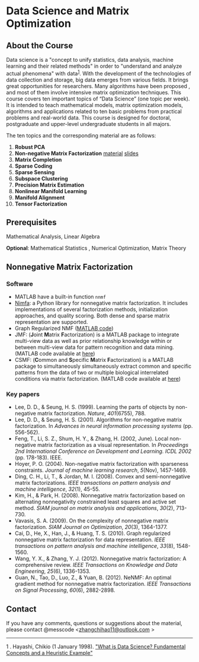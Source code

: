 # Data Science and Matrix Optimization

## About the Course
Data science is a "concept to unify statistics, data analysis, machine learning and their related methods" in order to "understand and analyze actual phenomena" with data<sup>[1](#myfootnote1)</sup>.  With the development of the technologies of data collection and storage, big data emerges from various fields.   It brings great opportunities for researchers. Many algorithms have been proposed , and most of them involve intensive matrix optimization techniques.  This course covers ten important topics of “Data Science” (one topic per week).  It is intended to teach mathematical models, matrix optimization models, algorithms and applications related to ten basic problems from practical problems and real-world data. This course is designed for doctoral, postgraduate and upper-level undergraduate students in all majors.

The ten topics and the corresponding material are as follows:
 1. **Robust PCA**
 2. **Non-negative Matrix Factorization** [material](#Nonnegative-Matrix-Factorization) [slides](./course_files/lecture_slides/nmf.pdf)
  3. **Matrix Completion** 
  4. **Sparse Coding**
  5. **Sparse Sensing**
  6. **Subspace Clustering**
  7. **Precision Matrix Estimation**
  8. **Nonlinear Manifold Learning**
  9. **Manifold Alignment**
  10. **Tensor Factorization**

##  Prerequisites

Mathematical Analysis, Linear Algebra

**Optional**:  Mathematical Statistics , Numerical Optimization, Matrix Theory

##  Nonnegative Matrix Factorization

### Software 

- MATLAB have a built-in function `nnmf`
- [Nimfa](http://nimfa.biolab.si/):  a Python library for nonnegative matrix factorization. It includes implementations of several factorization methods, initialization approaches, and quality scoring. Both dense and sparse matrix representation are supported. 
- Graph Regularized NMF ([MATLAB code](http://www.cad.zju.edu.cn/home/dengcai/Data/code/GNMF.m))
- JMF:   (**J**oint **M**atrix **F**actorization) is a MATLAB package to integrate multi-view data as well as prior relationship knowledge within or between multi-view data for pattern recognition and data mining. (MATLAB code available at [here](http://page.amss.ac.cn/shihua.zhang/software.html)) 
- CSMF:  (**C**ommon and **S**pecific **M**atrix **F**actorization) is a MATLAB package to simultaneously simultaneously extract common and specific patterns from the data of two or multiple biological interrelated conditions via matrix factorization. (MATLAB code available at [here](http://page.amss.ac.cn/shihua.zhang/software.html)) 

###  Key papers

- Lee, D. D., & Seung, H. S. (1999). Learning the parts of objects by non-negative matrix factorization. *Nature*, *401*(6755), 788.
- Lee, D. D., & Seung, H. S. (2001). Algorithms for non-negative matrix factorization. In *Advances in neural information processing systems* (pp. 556-562).
- Feng, T., Li, S. Z., Shum, H. Y., & Zhang, H. (2002, June). Local non-negative matrix factorization as a visual representation. In *Proceedings 2nd International Conference on Development and Learning. ICDL 2002* (pp. 178-183). IEEE.
- Hoyer, P. O. (2004). Non-negative matrix factorization with sparseness constraints. *Journal of machine learning research*, *5*(Nov), 1457-1469.
- Ding, C. H., Li, T., & Jordan, M. I. (2008). Convex and semi-nonnegative matrix factorizations. *IEEE transactions on pattern analysis and machine intelligence*, *32*(1), 45-55.
- Kim, H., & Park, H. (2008). Nonnegative matrix factorization based on alternating nonnegativity constrained least squares and active set method. *SIAM journal on matrix analysis and applications*, *30*(2), 713-730.
- Vavasis, S. A. (2009). On the complexity of nonnegative matrix factorization. *SIAM Journal on Optimization*, *20*(3), 1364-1377.
- Cai, D., He, X., Han, J., & Huang, T. S. (2010). Graph regularized nonnegative matrix factorization for data representation. *IEEE transactions on pattern analysis and machine intelligence*, *33*(8), 1548-1560.
- Wang, Y. X., & Zhang, Y. J. (2012). Nonnegative matrix factorization: A comprehensive review. *IEEE Transactions on Knowledge and Data Engineering*, *25*(6), 1336-1353.
- Guan, N., Tao, D., Luo, Z., & Yuan, B. (2012). NeNMF: An optimal gradient method for nonnegative matrix factorization. *IEEE Transactions on Signal Processing*, *60*(6), 2882-2898.

##  Contact

If you have any comments, questions or suggestions about the material, please contact @messcode <zhangchihao11@outlook.com >

---
<a name="myfootnote1">1</a> . Hayashi, Chikio (1 January 1998). ["What is Data Science? Fundamental Concepts and a Heuristic Example"](https://www.springer.com/book/9784431702085)

